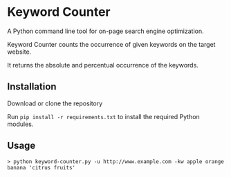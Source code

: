 # Keyword Counter

A Python command line tool for on-page search engine optimization.

Keyword Counter counts the occurrence of given keywords on the target website.

It returns the absolute and percentual occurrence of the keywords.


## Installation

Download or clone the repository

Run `pip install -r requirements.txt` to install the required Python modules.

## Usage

`> python keyword-counter.py -u http://www.example.com -kw apple orange banana 'citrus fruits'`
